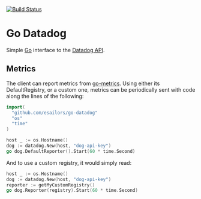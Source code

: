 [![Build Status](https://travis-ci.org/eSailors/go-datadog.svg?branch=master)](https://travis-ci.org/eSailors/go-datadog)
# Go Datadog
Simple [Go](http://golang.org/) interface to the [Datadog
API](http://docs.datadoghq.com/api/).


## Metrics
The client can report metrics from
[go-metrics](https://github.com/rcrowley/go-metrics). Using either its
DefaultRegistry, or a custom one, metrics can be periodically sent with code
along the lines of the following:

```go
import(
  "github.com/esailors/go-datadog"
  "os"
  "time"
)

host _ := os.Hostname()
dog := datadog.New(host, "dog-api-key")
go dog.DefaultReporter().Start(60 * time.Second)
```

And to use a custom registry, it would simply read:

```go
host _ := os.Hostname()
dog := datadog.New(host, "dog-api-key")
reporter := getMyCustomRegistry()
go dog.Reporter(registry).Start(60 * time.Second)
```
